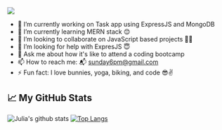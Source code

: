 <img src="https://raw.githubusercontent.com/chandrikadeb7/chandrikadeb7/master/readme.gif" width=auto>

- 🔭 I’m currently working on Task app using ExpressJS and MongoDB
- 🌱 I’m currently learning MERN stack 😊
- 👯 I’m looking to collaborate on JavaScript based projects 👯‍♀️
- 🤔 I’m looking for help with ExpresJS 😇
- 💬 Ask me about how it's like to attend a coding bootcamp
- 📫 How to reach me: 📬 sunday6pm@gmail.com
- ⚡ Fun fact: I love bunnies, yoga, biking, and code 😎✌️

## 📈 My GitHub Stats

![Julia's github stats](https://github-readme-stats.vercel.app/api?username=JuliaTe&count_private=true&show_icons=true&theme=buefy)
[![Top Langs](https://github-readme-stats.vercel.app/api/top-langs/?username=JuliaTe&layout=compact)](https://github.com/JuliaTe/github-readme-stats)


